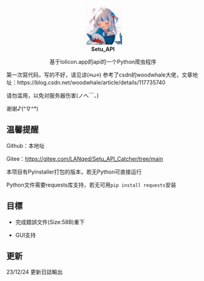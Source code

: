 <div align="center">
  <a href="https://github.com/longhorn233/Setu_API">
    <img src="./icon.jpg" alt="Logo" width="100" height="100">
  </a>
  <br/>
<b>
	Setu_API
</b>

基于lolicon.app的api的一个Python爬虫程序
</div>
第一次寫代码，写的不好，请见谅(≡ω≡)
参考了csdn的woodwhale大佬，文章地址：https://blog.csdn.net/woodwhale/article/details/117735740

请勿滥用，以免对服务器伤害(ノへ￣、)

谢谢♪(^∇^*)

## 温馨提醒

Github：本地址

Gitee：https://gitee.com/LANqed/Setu_API_Catcher/tree/main

本项目有Pyinstaller打包的版本，若无Python可直接运行

Python文件需要requests库支持，若无可用`pip install requests`安装

## 目標

* 完成錯誤文件(Size:58B)重下

* GUI支持

## 更新

23/12/24 更新日誌輸出



